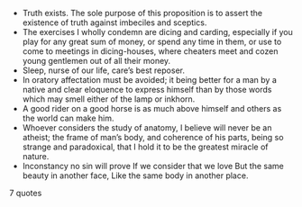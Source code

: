  - Truth exists. The sole purpose of this proposition is to assert the existence of truth against imbeciles and sceptics.
 - The exercises I wholly condemn are dicing and carding, especially if you play for any great sum of money, or spend any time in them, or use to come to meetings in dicing-houses, where cheaters meet and cozen young gentlemen out of all their money.
 - Sleep, nurse of our life, care’s best reposer.
 - In oratory affectation must be avoided; it being better for a man by a native and clear eloquence to express himself than by those words which may smell either of the lamp or inkhorn.
 - A good rider on a good horse is as much above himself and others as the world can make him.
 - Whoever considers the study of anatomy, I believe will never be an atheist; the frame of man’s body, and coherence of his parts, being so strange and paradoxical, that I hold it to be the greatest miracle of nature.
 - Inconstancy no sin will prove If we consider that we love But the same beauty in another face, Like the same body in another place.

7 quotes